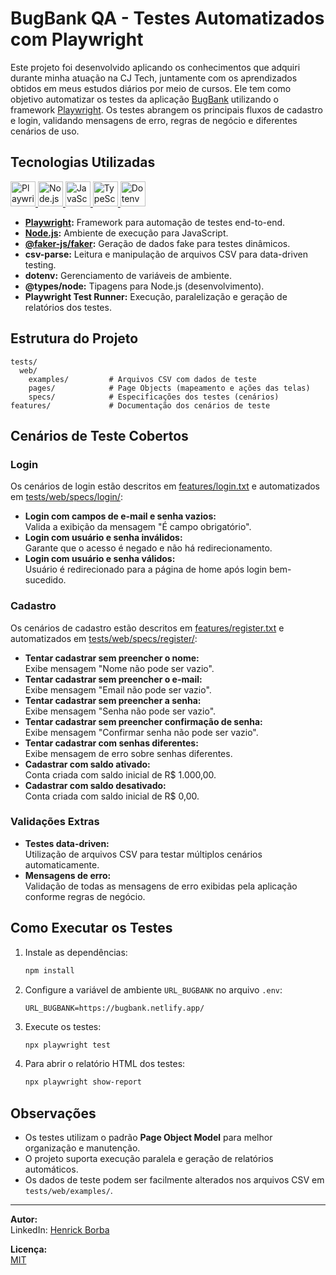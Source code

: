 # BugBank QA - Testes Automatizados com Playwright

Este projeto foi desenvolvido aplicando os conhecimentos que adquiri durante minha atuação na CJ Tech, juntamente com os aprendizados obtidos em meus estudos diários por meio de cursos. Ele tem como objetivo automatizar os testes da aplicação [BugBank](https://bugbank.netlify.app/) utilizando o framework [Playwright](https://playwright.dev/). Os testes abrangem os principais fluxos de cadastro e login, validando mensagens de erro, regras de negócio e diferentes cenários de uso.

## Tecnologias Utilizadas

<p align="left">
  <a href="https://playwright.dev/" target="_blank">
    <img src="https://cdn.jsdelivr.net/gh/devicons/devicon/icons/playwright/playwright-original.svg" alt="Playwright" width="40" height="40"/>
  </a>
  <a href="https://nodejs.org/" target="_blank">
    <img src="https://cdn.jsdelivr.net/gh/devicons/devicon/icons/nodejs/nodejs-original.svg" alt="Node.js" width="40" height="40"/>
  </a>
  <a href="https://developer.mozilla.org/en-US/docs/Web/JavaScript" target="_blank">
    <img src="https://cdn.jsdelivr.net/gh/devicons/devicon/icons/javascript/javascript-original.svg" alt="JavaScript" width="40" height="40"/>
  </a>
  <a href="https://www.typescriptlang.org/" target="_blank">
    <img src="https://cdn.jsdelivr.net/gh/devicons/devicon/icons/typescript/typescript-original.svg" alt="TypeScript" width="40" height="40"/>
  </a>
  <a href="https://github.com/motdotla/dotenv" target="_blank">
    <img src="https://raw.githubusercontent.com/motdotla/dotenv/master/dotenv.svg" alt="Dotenv" width="40" height="40"/> 
  </a>
</p>

- **[Playwright](https://playwright.dev/):** Framework para automação de testes end-to-end.
- **[Node.js](https://nodejs.org/pt):** Ambiente de execução para JavaScript.
- **[@faker-js/faker](https://fakerjs.dev/):** Geração de dados fake para testes dinâmicos.
- **csv-parse:** Leitura e manipulação de arquivos CSV para data-driven testing.
- **dotenv:** Gerenciamento de variáveis de ambiente.
- **@types/node:** Tipagens para Node.js (desenvolvimento).
- **Playwright Test Runner:** Execução, paralelização e geração de relatórios dos testes.

## Estrutura do Projeto

```
tests/
  web/
    examples/         # Arquivos CSV com dados de teste
    pages/            # Page Objects (mapeamento e ações das telas)
    specs/            # Especificações dos testes (cenários)
features/             # Documentação dos cenários de teste
```

## Cenários de Teste Cobertos

### Login

Os cenários de login estão descritos em [features/login.txt](features/login.txt) e automatizados em [tests/web/specs/login/](tests/web/specs/login/):

- **Login com campos de e-mail e senha vazios:**  
  Valida a exibição da mensagem "É campo obrigatório".
- **Login com usuário e senha inválidos:**  
  Garante que o acesso é negado e não há redirecionamento.
- **Login com usuário e senha válidos:**  
  Usuário é redirecionado para a página de home após login bem-sucedido.

### Cadastro

Os cenários de cadastro estão descritos em [features/register.txt](features/register.txt) e automatizados em [tests/web/specs/register/](tests/web/specs/register/):

- **Tentar cadastrar sem preencher o nome:**  
  Exibe mensagem "Nome não pode ser vazio".
- **Tentar cadastrar sem preencher o e-mail:**  
  Exibe mensagem "Email não pode ser vazio".
- **Tentar cadastrar sem preencher a senha:**  
  Exibe mensagem "Senha não pode ser vazio".
- **Tentar cadastrar sem preencher confirmação de senha:**  
  Exibe mensagem "Confirmar senha não pode ser vazio".
- **Tentar cadastrar com senhas diferentes:**  
  Exibe mensagem de erro sobre senhas diferentes.
- **Cadastrar com saldo ativado:**  
  Conta criada com saldo inicial de R$ 1.000,00.
- **Cadastrar com saldo desativado:**  
  Conta criada com saldo inicial de R$ 0,00.

### Validações Extras

- **Testes data-driven:**  
  Utilização de arquivos CSV para testar múltiplos cenários automaticamente.
- **Mensagens de erro:**  
  Validação de todas as mensagens de erro exibidas pela aplicação conforme regras de negócio.

## Como Executar os Testes

1. Instale as dependências:
   ```sh
   npm install
   ```
2. Configure a variável de ambiente `URL_BUGBANK` no arquivo `.env`:
   ```
   URL_BUGBANK=https://bugbank.netlify.app/
   ```
3. Execute os testes:
   ```sh
   npx playwright test
   ```
4. Para abrir o relatório HTML dos testes:
   ```sh
   npx playwright show-report
   ```

## Observações

- Os testes utilizam o padrão **Page Object Model** para melhor organização e manutenção.
- O projeto suporta execução paralela e geração de relatórios automáticos.
- Os dados de teste podem ser facilmente alterados nos arquivos CSV em `tests/web/examples/`.

---

**Autor:**  
LinkedIn: [Henrick Borba](https://www.linkedin.com/in/henrick-brb/)

**Licença:**  
[MIT](LICENSE)